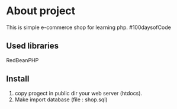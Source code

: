 # About project

This is simple e-commerce shop for learning php. #100daysofCode

## Used libraries

RedBeanPHP

## Install

1. copy progect in public dir your web server (htdocs).
2. Make import database (file : shop.sql)



